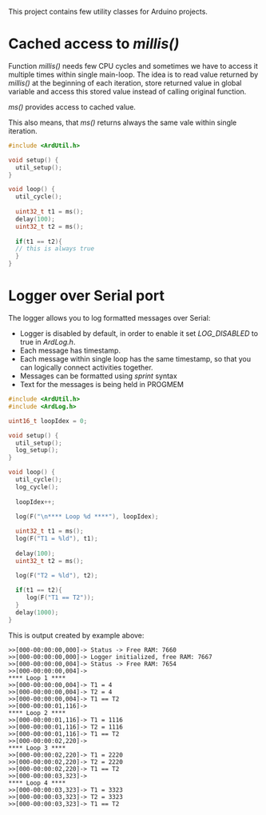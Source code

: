 This project contains few utility classes for Arduino projects. 

# Cached access to *millis()*
Function *millis()* needs few CPU cycles and sometimes we have to access it multiple times within single main-loop. The idea is to read value returned by *millis()* at the beginning of each iteration, store returned value in global variable and access this stored value instead of calling original function.

*ms()* provides access to cached value.

This also means, that *ms()* returns always the same vale within single iteration.

```cpp
#include <ArdUtil.h>

void setup() {
  util_setup();
}

void loop() {
  util_cycle();
  
  uint32_t t1 = ms();
  delay(100);
  uint32_t t2 = ms();
  
  if(t1 == t2){
  // this is always true
  }
}

```


# Logger over Serial port
The logger allows you to log formatted messages over Serial:
* Logger is disabled by default, in order to enable it set *LOG_DISABLED* to true in *ArdLog.h*.
* Each message has timestamp.
* Each message within single loop has the same timestamp, so that you can logically connect activities together.
* Messages can be formatted using *sprint* syntax
* Text for the messages is being held in PROGMEM

```cpp
#include <ArdUtil.h>
#include <ArdLog.h>

uint16_t loopIdex = 0;

void setup() {
  util_setup();
  log_setup();
}

void loop() {
  util_cycle();
  log_cycle();
  
  loopIdex++;

  log(F("\n**** Loop %d ****"), loopIdex);
  
  uint32_t t1 = ms();
  log(F("T1 = %ld"), t1);
  
  delay(100);
  uint32_t t2 = ms();

  log(F("T2 = %ld"), t2);
  
  if(t1 == t2){
     log(F("T1 == T2"));
  }
  delay(1000);
}

```

This is output created by example above:
```
>>[000-00:00:00,000]-> Status -> Free RAM: 7660
>>[000-00:00:00,000]-> Logger initialized, free RAM: 7667
>>[000-00:00:00,004]-> Status -> Free RAM: 7654
>>[000-00:00:00,004]-> 
**** Loop 1 ****
>>[000-00:00:00,004]-> T1 = 4
>>[000-00:00:00,004]-> T2 = 4
>>[000-00:00:00,004]-> T1 == T2
>>[000-00:00:01,116]-> 
**** Loop 2 ****
>>[000-00:00:01,116]-> T1 = 1116
>>[000-00:00:01,116]-> T2 = 1116
>>[000-00:00:01,116]-> T1 == T2
>>[000-00:00:02,220]-> 
**** Loop 3 ****
>>[000-00:00:02,220]-> T1 = 2220
>>[000-00:00:02,220]-> T2 = 2220
>>[000-00:00:02,220]-> T1 == T2
>>[000-00:00:03,323]-> 
**** Loop 4 ****
>>[000-00:00:03,323]-> T1 = 3323
>>[000-00:00:03,323]-> T2 = 3323
>>[000-00:00:03,323]-> T1 == T2
```

